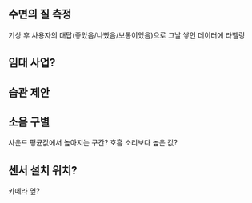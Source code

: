 ## 수면의 질 측정

기상 후 사용자의 대답(좋았음/나빴음/보통이었음)으로 그날 쌓인 데이터에 라벨링
## 임대 사업?

## 습관 제안

## 소음 구별

사운드 평균값에서 높아지는 구간? 호흡 소리보다 높은 값?

## 센서 설치 위치?

카메라 옆?

